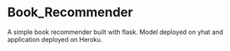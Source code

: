 Book_Recommender
================

A simple book recommender built with flask. Model deployed on yhat and application deployed on Heroku.
